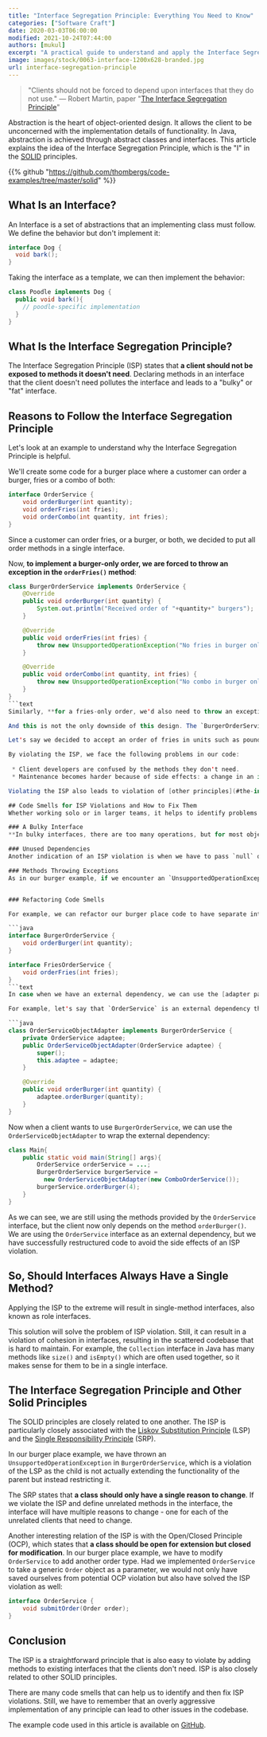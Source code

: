 ```yaml
---
title: "Interface Segregation Principle: Everything You Need to Know"
categories: ["Software Craft"]
date: 2020-03-03T06:00:00
modified: 2021-10-24T07:44:00
authors: [mukul]
excerpt: "A practical guide to understand and apply the Interface Segregation Principle, one of the SOLID principles."
image: images/stock/0063-interface-1200x628-branded.jpg
url: interface-segregation-principle
---
```


> "Clients should not be forced to depend upon interfaces that they do not use." — Robert Martin, paper "[The Interface Segregation Principle](https://web.archive.org/web/20150905081110/http://www.objectmentor.com/resources/articles/isp.pdf)"

Abstraction is the heart of object-oriented design. It allows the client to be unconcerned with the implementation details of functionality. In Java, abstraction is achieved through abstract classes and interfaces. This article explains the idea of the Interface Segregation Principle, which is the "I" in the [SOLID](https://en.wikipedia.org/wiki/SOLID) principles.

{{% github "https://github.com/thombergs/code-examples/tree/master/solid" %}}

## What Is an Interface?
An Interface is a set of abstractions that an implementing class must follow. We define the behavior but don't implement it:

```java
interface Dog {
  void bark();
}
```

Taking the interface as a template, we can then implement the behavior: 

```java
class Poodle implements Dog {
  public void bark(){
    // poodle-specific implementation    
  }
}
```

## What Is the Interface Segregation Principle?
The Interface Segregation Principle (ISP) states that **a client should not be exposed to methods it doesn't need**. Declaring methods in an interface that the client doesn't need pollutes the interface and leads to a "bulky" or "fat" interface.

## Reasons to Follow the Interface Segregation Principle
Let's look at an example to understand why the Interface Segregation Principle is helpful.
 
We'll create some code for a burger place where a customer can order a burger, fries or a combo of both:

```java
interface OrderService {
    void orderBurger(int quantity);
    void orderFries(int fries);
    void orderCombo(int quantity, int fries);
}
```

Since a customer can order fries, or a burger, or both, we decided to put all order methods in a single interface.

Now, **to implement a burger-only order, we are forced to throw an exception in the `orderFries()` method**:

```java
class BurgerOrderService implements OrderService {
    @Override
    public void orderBurger(int quantity) {
        System.out.println("Received order of "+quantity+" burgers");
    }

    @Override
    public void orderFries(int fries) {
        throw new UnsupportedOperationException("No fries in burger only order");
    }

    @Override
    public void orderCombo(int quantity, int fries) {
        throw new UnsupportedOperationException("No combo in burger only order");
    }
}
```text
Similarly, **for a fries-only order, we'd also need to throw an exception in `orderBurger()` method**.

And this is not the only downside of this design. The `BurgerOrderService` and `FriesOrderService` classes will also have unwanted side effects whenever we make changes to our abstraction. 

Let's say we decided to accept an order of fries in units such as pounds or grams. In that case, we most likely have to add a `unit` parameter in `orderFries()`. **This change will also affect `BurgerOrderService` even though it's not implementing this method!**

By violating the ISP, we face the following problems in our code:
 
 * Client developers are confused by the methods they don't need.
 * Maintenance becomes harder because of side effects: a change in an interface forces us to change classes that don't implement the interface.

Violating the ISP also leads to violation of [other principles](#the-interface-segregation-principle-and-other-solid-principles) like the [Single Responsibility Principle](/single-responsibility-principle/).

## Code Smells for ISP Violations and How to Fix Them
Whether working solo or in larger teams, it helps to identify problems in code early. So, let's discuss some code smells which could indicate a violation of the ISP.

### A Bulky Interface
**In bulky interfaces, there are too many operations, but for most objects, these operations are not used**. The ISP tells us that we should need most or all methods of an interface, and in a bulky interface, we most commonly only need a few of them in each case. Also, when testing a bulky interface, we have to identify which dependencies to mock and potentially have a giant test setup.

### Unused Dependencies
Another indication of an ISP violation is when we have to pass `null` or equivalent value into a method.  In our example, we can use `orderCombo()` to place a burger-only order by passing zero as the `fries` parameter. This client does not require the `fries` dependency, so we should have a separate method in a different interface to order fries.

### Methods Throwing Exceptions
As in our burger example, if we encounter an `UnsupportedOperationException`, a `NotImplementedException`, or similar exceptions, it smells like a design problem related to the ISP. It might be a good time to refactor these classes.


### Refactoring Code Smells

For example, we can refactor our burger place code to have separate interfaces for `BurgerOrderService` and `FriesOrderService`:

```java
interface BurgerOrderService {
    void orderBurger(int quantity);
}

interface FriesOrderService {
    void orderFries(int fries);
}
```text
In case when we have an external dependency, we can use the [adapter pattern](https://en.wikipedia.org/wiki/Adapter_pattern) to abstract away the unwanted methods, which makes two incompatible interfaces compatible by using an adapter class.

For example, let's say that `OrderService` is an external dependency that we can't modify and needs to use to place an order. We will use the [Object Adapter Pattern](https://en.wikipedia.org/wiki/Adapter_pattern#Object_adapter_pattern) to adapt `OrderService` to our target interface i.e. `BurgerOrderService`. For this, we will create the `OrderServiceObjectAdapter` class which holds a reference to the external `OrderService`.

```java
class OrderServiceObjectAdapter implements BurgerOrderService {
    private OrderService adaptee;
    public OrderServiceObjectAdapter(OrderService adaptee) {
        super();
        this.adaptee = adaptee;
    }

    @Override
    public void orderBurger(int quantity) {
        adaptee.orderBurger(quantity);
    }
}
```

Now when a client wants to use `BurgerOrderService`, we can use the `OrderServiceObjectAdapter` to wrap the external dependency:

```java
class Main{
    public static void main(String[] args){
        OrderService orderService = ...;
        BurgerOrderService burgerService = 
          new OrderServiceObjectAdapter(new ComboOrderService());
        burgerService.orderBurger(4);
    }
}
```

As we can see, we are still using the methods provided by the `OrderService` interface, but the client now only depends on the method `orderBurger()`. We are using the `OrderService` interface as an external dependency, but we have successfully restructured code to avoid the side effects of an ISP violation.

## So, Should Interfaces Always Have a Single Method?
Applying the ISP to the extreme will result in single-method interfaces, also known as role interfaces.

This solution will solve the problem of ISP violation. Still, it can result in a violation of cohesion in interfaces, resulting in the scattered codebase that is hard to maintain. For example, the `Collection` interface in Java has many methods like `size()` and `isEmpty()` which are often used together, so it makes sense for them to be in a single interface.

## The Interface Segregation Principle and Other Solid Principles
The SOLID principles are closely related to one another. The ISP is particularly closely associated with the [Liskov Substitution Principle](https://en.wikipedia.org/wiki/Liskov_substitution_principle) (LSP) and the [Single Responsibility Principle](/single-responsibility-principle) (SRP).

In our burger place example, we have thrown an `UnsupportedOperationException` in `BurgerOrderService`, which is a violation of the LSP as the child is not actually extending the functionality of the parent but instead restricting it.

The SRP states that **a class should only have a single reason to change**. If we violate the ISP and define unrelated methods in the interface, the interface will have multiple reasons to change - one for each of the unrelated clients that need to change. 

Another interesting relation of the ISP is with the Open/Closed Principle (OCP), which states that **a class should be open for extension but closed for modification**. In our burger place example, we have to modify `OrderService` to add another order type. Had we implemented `OrderService` to take a generic `Order` object as a parameter, we would not only have saved ourselves from potential OCP violation but also have solved the ISP violation as well: 

```java
interface OrderService {
    void submitOrder(Order order);
}
```

## Conclusion
The ISP is a straightforward principle that is also easy to violate by adding methods to existing interfaces that the clients don't need. ISP is also closely related to other SOLID principles.

There are many code smells that can help us to identify and then fix ISP violations. Still, we have to remember that an overly aggressive implementation of any principle can lead to other issues in the codebase.

The example code used in this article is available on [GitHub](https://github.com/thombergs/code-examples/tree/master/solid).
